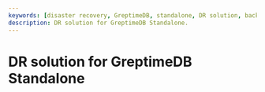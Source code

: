 ```yaml
---
keywords: [disaster recovery, GreptimeDB, standalone, DR solution, backup and restore, remote WAL, object storage]
description: DR solution for GreptimeDB Standalone.
---
```


# DR solution for GreptimeDB Standalone
